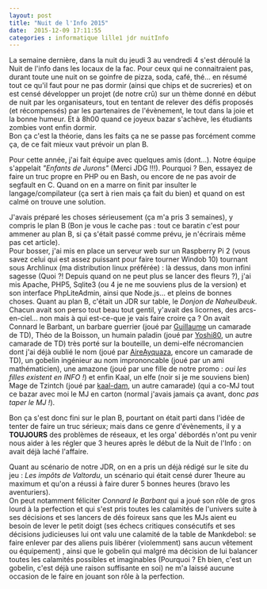```yaml
---
layout: post
title: "Nuit de l'Info 2015"
date:  2015-12-09 17:11:55
categories : informatique lille1 jdr nuitInfo
---
```

La semaine dernière, dans la nuit du jeudi 3 au vendredi 4 s'est déroulé la Nuit de l'info dans les locaux de la fac. Pour ceux qui ne connaitraient pas, durant toute une nuit on se goinfre de pizza, soda, café, thé... en résumé tout ce qu'il faut pour ne pas dormir (ainsi que chips et de sucreries) et on est censé développer un projet (de notre crû) sur un thème donné en début de nuit par les organisateurs, tout en tentant de relever des défis proposés (et récompensés) par les partenaires de l'évènement, le tout dans la joie et la bonne humeur. Et à 8h00 quand ce joyeux bazar s'achève, les étudiants zombies vont enfin dormir.  
Bon ça c'est la théorie, dans les faits ça ne se passe pas forcément comme ça, de ce fait mieux vaut prévoir un plan B.

Pour cette année, j'ai fait équipe avec quelques amis (dont...). Notre équipe s'appelait *"Enfants de Jurons"* (Merci JDG !!!). Pourquoi ? Ben, essayez de faire un truc propre en PHP ou en Bash, ou encore de ne pas avoir de segfault en C. Quand on en a marre on finit par insulter le langage/compilateur (ça sert à rien mais ça fait du bien) et quand on est calmé on trouve une solution.

J'avais préparé les choses sérieusement (ça m'a pris 3 semaines), y compris le plan B (Bon je vous le cache pas : tout ce baratin c'est pour ammener au plan B, si ça s'était passé comme prévu, je n'écrirais même pas cet article).  
Pour bosser, j'ai mis en place un serveur web sur un Raspberry Pi 2 (vous savez celui qui est assez puissant pour faire tourner Windob 10) tournant sous Archlinux (ma distribution linux préférée) : là dessus, dans mon infini sagesse (Quoi ?! Depuis quand on ne peut plus se lancer des fleurs ?), j'ai mis Apache, PHP5, Sqlite3 (ou 4 je ne me souviens plus de la version) et son interface PhpLiteAdmin, ainsi que Node.js... et pleins de bonnes choses. 
Quant au plan B, c'était un JDR sur table, le _Donjon de Naheulbeuk_. Chacun avait son perso tout beau tout gentil, y'avait des licornes, des arcs-en-ciel... non mais à qui est-ce-que je vais faire croire ça ? On avait Connard le Barbant, un barbare guerrier (joué par [Guillaume][Guillaume-github] un camarade de TD), Théo de la Boisson, un humain paladin (joué par [Yoshi80][Yoshi80-github], un autre camarade de TD) très porté sur la bouteille, un demi-elfe nécromancien dont j'ai déjà oublié le nom (joué par [AireAyquaza][AireAyquaza-github], encore un camarade de TD), un gobelin ingénieur au nom imprononcable (joué par un ami mathématicien), une amazone (joué par une fille de notre promo : _oui les filles existent en INFO !_) et enfin Kaal, un elfe (noir si je me souviens bien) Mage de Tzintch (joué par [kaal-dam][kaal-dam-github], un autre camarade) (qui a co-MJ tout ce bazar avec moi le MJ en carton (normal j'avais jamais ça avant, donc _pas taper le MJ !_).

Bon ça s'est donc fini sur le plan B, pourtant on était parti dans l'idée de tenter de faire un truc sérieux; mais dans ce genre d'évènements, il y a **TOUJOURS** des problèmes de réseaux, et les orga' débordés n'ont pu venir nous aider à les régler que 3 heures après le début de la Nuit de l'Info : on avait déjà laché l'affaire.

Quant au scénario de notre JDR, on en a pris un déjà rédigé sur le site du jeu : _Les impôts de Valtordu_, un scénario qui était censé durer 1heure au maximum et qu'on a réussi à faire durer 5 bonnes heures (bravo les aventuriers).  
On peut notamment féliciter *Connard le Barbant* qui a joué son rôle de gros lourd à la perfection et qui s'est pris toutes les calamités de l'univers suite à ses décisions et ses lancers de dés foireux sans que les MJs aient eu besoin de lever le petit doigt (ses échecs critiques consécutifs et ses décisions judicieuses lui ont valu une calamité de la table de Mankdebol: se faire enlever par des aliens puis libérer (violemment) sans aucun vêtement ou équipement) , ainsi que le gobelin qui malgré ma décision de lui balancer toutes les calamités possibles et imaginables (Pourquoi ? Eh bien, c'est un gobelin, c'est déjà une raison suffisante en soi) ne m'a laissé aucune occasion de le faire en jouant son rôle à la perfection.

[Guillaume-github]: https://github.com/g-ongenae
[Yoshi80-github]: https://github.com/Yoshi80
[AireAyquaza-github]: https://github.com/AireAyquaza
[kaal-dam-github]: https://github.com/kaal-dam